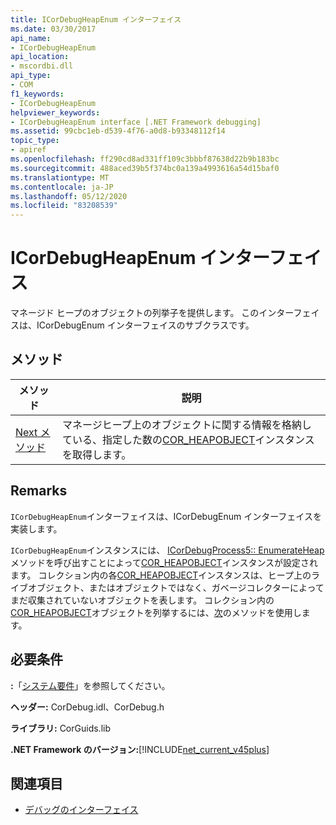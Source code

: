 ```yaml
---
title: ICorDebugHeapEnum インターフェイス
ms.date: 03/30/2017
api_name:
- ICorDebugHeapEnum
api_location:
- mscordbi.dll
api_type:
- COM
f1_keywords:
- ICorDebugHeapEnum
helpviewer_keywords:
- ICorDebugHeapEnum interface [.NET Framework debugging]
ms.assetid: 99cbc1eb-d539-4f76-a0d8-b93348112f14
topic_type:
- apiref
ms.openlocfilehash: ff290cd8ad331ff109c3bbbf87638d22b9b183bc
ms.sourcegitcommit: 488aced39b5f374bc0a139a4993616a54d15baf0
ms.translationtype: MT
ms.contentlocale: ja-JP
ms.lasthandoff: 05/12/2020
ms.locfileid: "83208539"
---
```

# <a name="icordebugheapenum-interface"></a>ICorDebugHeapEnum インターフェイス
マネージド ヒープのオブジェクトの列挙子を提供します。 このインターフェイスは、ICorDebugEnum インターフェイスのサブクラスです。  
  
## <a name="methods"></a>メソッド  
  
|メソッド|説明|  
|------------|-----------------|  
|[Next メソッド](icordebugheapenum-next-method.md)|マネージヒープ上のオブジェクトに関する情報を格納している、指定した数の[COR_HEAPOBJECT](cor-heapobject-structure.md)インスタンスを取得します。|  
  
## <a name="remarks"></a>Remarks  
 `ICorDebugHeapEnum`インターフェイスは、ICorDebugEnum インターフェイスを実装します。  
  
 `ICorDebugHeapEnum`インスタンスには、 [ICorDebugProcess5:: EnumerateHeap](icordebugprocess5-enumerateheap-method.md)メソッドを呼び出すことによって[COR_HEAPOBJECT](cor-heapobject-structure.md)インスタンスが設定されます。 コレクション内の各[COR_HEAPOBJECT](cor-heapobject-structure.md)インスタンスは、ヒープ上のライブオブジェクト、またはオブジェクトではなく、ガベージコレクターによってまだ収集されていないオブジェクトを表します。 コレクション内の[COR_HEAPOBJECT](cor-heapobject-structure.md)オブジェクトを列挙するには、[次](icordebugheapenum-next-method.md)のメソッドを使用します。  
  
## <a name="requirements"></a>必要条件  
 **:**「[システム要件](../../get-started/system-requirements.md)」を参照してください。  
  
 **ヘッダー:** CorDebug.idl、CorDebug.h  
  
 **ライブラリ:** CorGuids.lib  
  
 **.NET Framework のバージョン:**[!INCLUDE[net_current_v45plus](../../../../includes/net-current-v45plus-md.md)]  
  
## <a name="see-also"></a>関連項目

- [デバッグのインターフェイス](debugging-interfaces.md)
